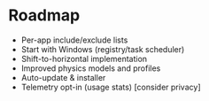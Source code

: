 # Roadmap

- Per-app include/exclude lists
- Start with Windows (registry/task scheduler)
- Shift-to-horizontal implementation
- Improved physics models and profiles
- Auto-update & installer
- Telemetry opt-in (usage stats) [consider privacy]
